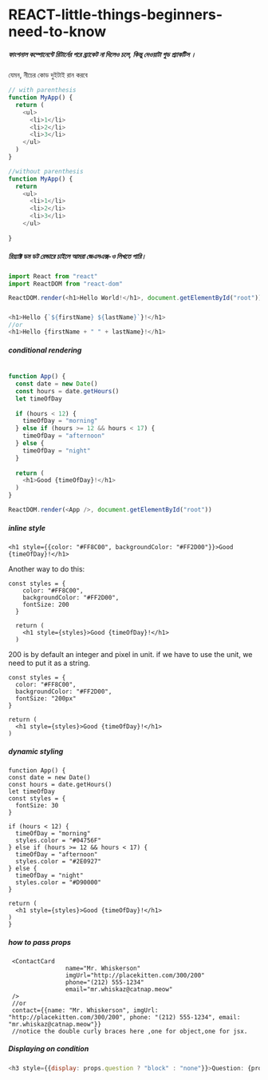 # REACT-little-things-beginners-need-to-know


##### ফাংশনাল কম্পোনেন্টে রিটার্নের পরে ব্র্যাকেট না দিলেও চলে, কিন্তু দেওয়াটা গুড প্র্যাকটিস ।
যেমন, নীচের কোড দুইটাই রান করবে
```javascript
// with parenthesis
function MyApp() {
  return (
    <ul>
      <li>1</li>
      <li>2</li>
      <li>3</li>
    </ul>
  )
}

//without parenthesis
function MyApp() {
  return 
    <ul>
      <li>1</li>
      <li>2</li>
      <li>3</li>
    </ul>
  
}
```
##### রিয়্যাক্ট ডম ডট রেন্ডারে চাইলে আমরা জেএসএক্স-ও লিখতে পারি। 
```javascript
import React from "react"
import ReactDOM from "react-dom"

ReactDOM.render(<h1>Hello World!</h1>, document.getElementById("root"))
```
##### 

```javascript
<h1>Hello {`${firstName} ${lastName}`}!</h1>
//or
<h1>Hello {firstName + " " + lastName}!</h1>
```

##### conditional rendering
```javascript

function App() {
  const date = new Date()
  const hours = date.getHours()
  let timeOfDay
  
  if (hours < 12) {
    timeOfDay = "morning"
  } else if (hours >= 12 && hours < 17) {
    timeOfDay = "afternoon"
  } else {
    timeOfDay = "night"
  }
  
  return (
    <h1>Good {timeOfDay}!</h1>
  )
}

ReactDOM.render(<App />, document.getElementById("root"))
```
##### inline style
```
<h1 style={{color: "#FF8C00", backgroundColor: "#FF2D00"}}>Good {timeOfDay}!</h1>
```
Another way to do this:
```
const styles = {
    color: "#FF8C00", 
    backgroundColor: "#FF2D00",
    fontSize: 200
  }
  
  return (
    <h1 style={styles}>Good {timeOfDay}!</h1>
  )
  ```
  200 is by default an integer and pixel in unit. if we have to use the unit, we need to put it as a string.
  ```
  const styles = {
    color: "#FF8C00", 
    backgroundColor: "#FF2D00",
    fontSize: "200px"
  }
  
  return (
    <h1 style={styles}>Good {timeOfDay}!</h1>
  )
  ```
  ##### dynamic styling
  ```
  function App() {
  const date = new Date()
  const hours = date.getHours()
  let timeOfDay
  const styles = {
    fontSize: 30
  }
  
  if (hours < 12) {
    timeOfDay = "morning"
    styles.color = "#04756F"
  } else if (hours >= 12 && hours < 17) {
    timeOfDay = "afternoon"
    styles.color = "#2E0927"
  } else {
    timeOfDay = "night"
    styles.color = "#D90000"
  }
  
  return (
    <h1 style={styles}>Good {timeOfDay}!</h1>
  )
}
```



##### how to pass props
```
 <ContactCard 
                name="Mr. Whiskerson" 
                imgUrl="http://placekitten.com/300/200" 
                phone="(212) 555-1234" 
                email="mr.whiskaz@catnap.meow"
 />
 //or
 contact={{name: "Mr. Whiskerson", imgUrl: "http://placekitten.com/300/200", phone: "(212) 555-1234", email: "mr.whiskaz@catnap.meow"}}
 //notice the double curly braces here ,one for object,one for jsx.
 ```
 

##### Displaying on condition
```javascript
<h3 style={{display: props.question ? "block" : "none"}}>Question: {props.question}</h3>
```
